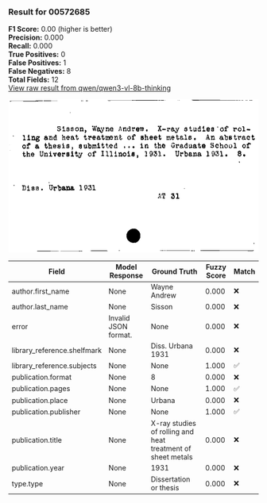 ### Result for 00572685
**F1 Score:** 0.00 (higher is better)<br>**Precision:** 0.000<br>**Recall:** 0.000<br>**True Positives:** 0<br>**False Positives:** 1<br>**False Negatives:** 8<br>**Total Fields:** 12<br>[View raw result from qwen/qwen3-vl-8b-thinking](https://github.com/RISE-UNIBAS/humanities_data_benchmark/blob/main/results/2025-10-17/T0247/request_T0247_00572685.json)

<img src="https://github.com/RISE-UNIBAS/humanities_data_benchmark/blob/main/benchmarks/zettelkatalog/images/00572685.jpg?raw=true" alt="00572685" width="600px">

| Field | Model Response | Ground Truth | Fuzzy Score | Match |
|-------|----------------|--------------|-------------|-------|
| author.first_name | None | Wayne Andrew | 0.000 | ❌ |
| author.last_name | None | Sisson | 0.000 | ❌ |
| error | Invalid JSON format. | None | 0.000 | ❌ |
| library_reference.shelfmark | None | Diss. Urbana 1931 | 0.000 | ❌ |
| library_reference.subjects | None | None | 1.000 | ✅ |
| publication.format | None | 8 | 0.000 | ❌ |
| publication.pages | None | None | 1.000 | ✅ |
| publication.place | None | Urbana | 0.000 | ❌ |
| publication.publisher | None | None | 1.000 | ✅ |
| publication.title | None | X-ray studies of rolling and heat treatment of sheet metals | 0.000 | ❌ |
| publication.year | None | 1931 | 0.000 | ❌ |
| type.type | None | Dissertation or thesis | 0.000 | ❌ |
